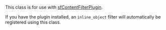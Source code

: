 This class is for use with [sfContentFilterPlugin](http://github.com/weaverryan/sfContentFilterPlugin).

If you have the plugin installed, an `inline_object` filter will automatically
be registered using this class.